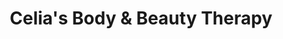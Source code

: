 ---
title: "Celia's Body & Beauty Therapy"
url: /newbridge/celias-body-und-beauty-therapy/
shop: Kosmetik
---